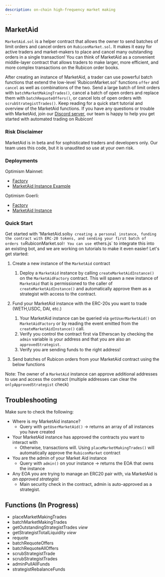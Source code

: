 ```yaml
---
description: on-chain high-frequency market making
---
```


## MarketAid

`MarketAid.sol` is a helper contract that allows the owner to send batches of limit orders and cancel orders on `RubiconMarket.sol`. It makes it easy for active traders and market-makers to place and cancel many outstanding orders in a single transaction! You can think of MarketAid as a convenient middle-layer contract that allows traders to make larger, more efficient, and more complex transactions on the Rubicon order books.

After creating an instance of MarketAid, a trader can use powerful batch functions that extend the low-level 'RubiconMarket.sol' functions `offer` and `cancel` as well as combinations of the two. Send a large batch of limit orders with `batchMarketMakingTrades()`, cancel a batch of open orders and replace them with `batchRequoteOffers()`, or cancel lots of open orders with `scrubStrategistTrades()`. Keep reading for a quick start tutorial and overview of the MarketAid functions. If you have any questions or trouble with MarketAid, join our [Discord server](https://discord.com/invite/E7pS24J), our team is happy to help you get started with automated trading on Rubicon!

### Risk Disclaimer

MarketAid is in beta and for sophisticated traders and developers only. Our team uses this code, but it is unaudited so use at your own risk.

### Deployments

Optimism Mainnet:

- [Factory](https://optimistic.etherscan.io/address/0x267D94C6e67e4436EFfE092b08d040cFF36B2DA7)
- [MarketAid Instance Example](https://optimistic.etherscan.io/address/0x40e20121f46237Ae5d6822fd75847CedD17c449F)

Optimism Goerli:

- [Factory](https://goerli-optimism.etherscan.io/address/0x6838dd21aa01Bde8E600d499A95f9AE02f2bB376)
- [MarketAid Instance](https://goerli-optimism.etherscan.io/address/0xd3757c79df77cfac54501b5dadf7ec47a38e1a65)

### Quick Start

Get started with 'MarketAid.sol` by creating a personal instance, funding the contract with ERC-20 tokens, and sending your first batch of orders to `RubiconMarket.sol`! You can use `ethers.js` to integrate this into an existing bot, and we are working on tutorials to make it even easier! Let's get started:

1. Create a new instance of the `MarketAid` contract
    1. Deploy a `MarketAid` instance by calling `createMarketAidInstance()` on the `MarketAidFactory` contract.  This will spawn a new instance of `MarketAid` that is permissioned to the caller of `createMarketAidInstance()` and automatically approve them as a strategist with access to the contract.
     
2. Fund your MarketAid instance with the ERC-20s you want to trade (WETH,USDC, DAI, etc.)
    1. Your MarketAid instance can be queried via `getUserMarketAid()` on `MarketAidFactory` or by reading the event emitted from the `createMarketAidInstance()` call.
    2. Verify you control the contract first via Etherscan by checking the `admin` variable is your address and that you are also an `approvedStrategist`.
    3. Verify you are sending funds to the right address!

3. Send batches of Rubicon orders from your MarketAid contract using the below functions

Note: The owner of a `MarketAid` instance can approve additional addresses to use and access the contract (multiple addresses can clear the `onlyApprovedStrategist` check)

## Troubleshooting

Make sure to check the following:

- Where is my MarketAid instance?
    - Query with `getUserMarketAid()` -> returns an array of all instances you have created
- Your MarketAid instance has approved the contracts you want to interact with
    - Otherwise, transactions will. Using `placeMarketMakingTrades()` will automatically approve the `RubiconMarket` contract
- You are the admin of your Market Aid instance
    - Query with `admin()` on your instance -> returns the EOA that owns the instance
- Any EOA you are trying to manage an ERC20 pair with, via MarketAid is *an approved strategist*
    - Main security check in the contract, admin is auto-approved as a strategist.

## Functions (In Progress)
- placeMarketMakingTrades
- batchMarketMakingTrades
- getOutstandingStrategistTrades *view*
- getStrategistTotalLiquidity *view*
- requote
- batchRequoteOffers
- batchRequoteAllOffers
- scrubStrategistTrade
- scrubStrategistTrades
- adminPullAllFunds
- strategistRebalanceFunds
